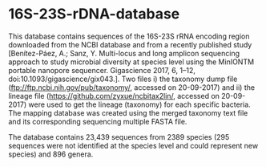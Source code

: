 # 16S-23S-rDNA-database

This database contains sequences of the 16S-23S rRNA encoding region downloaded from the NCBI database and from a recently published study [Benítez-Páez, A.; Sanz, Y. Multi-locus and long amplicon sequencing approach to study microbial diversity at species level using the MinIONTM portable nanopore sequencer. Gigascience 2017, 6, 1–12, doi:10.1093/gigascience/gix043.].
Two files i) the taxonomy dump file (ftp://ftp.ncbi.nih.gov/pub/taxonomy/, accessed on 20-09-2017) and ii) the lineage file (https://github.com/zyxue/ncbitax2lin/, accessed on 20-09-2017) were used to get the lineage (taxonomy) for each specific
bacteria. The mapping database was created using the merged taxonomy text file and its corresponding sequencing multiple FASTA file. 

The database contains 23,439 sequences from 2389 species (295 sequences were not identified at the species level and could represent new species) and 896 genera.
